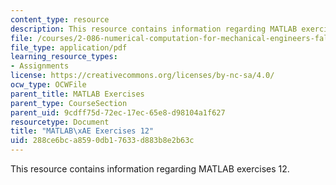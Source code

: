 ```yaml
---
content_type: resource
description: This resource contains information regarding MATLAB exercises 12.
file: /courses/2-086-numerical-computation-for-mechanical-engineers-fall-2012/288ce6bca8590db17633d883b8e2b63c_MIT2_086F12_matlab_ex12.pdf
file_type: application/pdf
learning_resource_types:
- Assignments
license: https://creativecommons.org/licenses/by-nc-sa/4.0/
ocw_type: OCWFile
parent_title: MATLAB Exercises
parent_type: CourseSection
parent_uid: 9cdff75d-72ec-17ec-65e8-d98104a1f627
resourcetype: Document
title: "MATLAB\xAE Exercises 12"
uid: 288ce6bc-a859-0db1-7633-d883b8e2b63c
---
```

This resource contains information regarding MATLAB exercises 12.